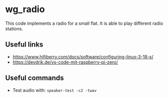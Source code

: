 # wg_radio

This code implements a radio for a small flat.
It is able to play different radio stations.

## Useful links

* <https://www.hifiberry.com/docs/software/configuring-linux-3-18-x/>
* <https://devdrik.de/vs-code-mit-raspberry-pi-zero/>

## Useful commands

* Test audio with: `speaker-test -c2 -twav`
